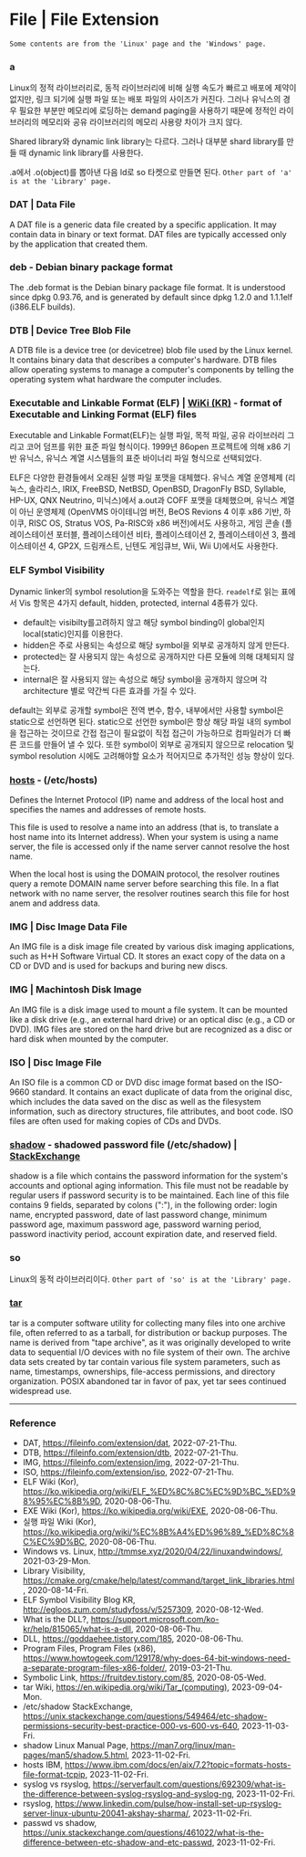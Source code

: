 # File | File Extension

`Some contents are from the 'Linux' page and the 'Windows' page.`

### a

Linux의 정적 라이브러리로, 동적 라이브러리에 비해 실행 속도가 빠르고 배포에 제약이 없지만, 링크 되기에 실행 파일 또는 배포 파일의 사이즈가 커진다. 그러나 유닉스의 경우 필요한 부분만 메모리에 로딩하는 demand paging을 사용하기 때문에 정적인 라이브러리의 메모리와 공유 라이브러리의 메모리 사용량 차이가 크지 않다.

Shared library와 dynamic link library는 다르다. 그러나 대부분 shard library를 만들 때 dynamic link library를 사용한다.

.a에서 .o(object)를 뽑아낸 다음 ld로 so 타켓으로 만들면 된다. `Other part of 'a' is at the 'Library' page.`

### DAT | Data File

A DAT file is a generic data file created by a specific application. It may contain data in binary or text format. DAT files are typically accessed only by the application that created them.

### deb - Debian binary package format

The .deb format is the Debian binary package file format. It is understood since dpkg 0.93.76, and is generated by default since dpkg 1.2.0 and 1.1.1elf (i386.ELF builds).

### DTB | Device Tree Blob File

A DTB file is a device tree (or devicetree) blob file used by the Linux kernel. It contains binary data that describes a computer's hardware. DTB files allow operating systems to manage a computer's components by telling the operating system what hardware the computer includes.

### Executable and Linkable Format (ELF) | [WiKi (KR)](https://ko.wikipedia.org/wiki/ELF_%ED%8C%8C%EC%9D%BC_%ED%98%95%EC%8B%9D) - format of Executable and Linking Format (ELF) files

Executable and Linkable Format(ELF)는 실행 파일, 목적 파일, 공유 라이브러리 그리고 코어 덤프를 위한 표준 파일 형식이다. 1999년 86open 프로젝트에 의해 x86 기반 유닉스, 유닉스 계열 시스템들의 표준 바이너리 파일 형식으로 선택되었다.

ELF은 다양한 환경들에서 오래된 실행 파일 포맷을 대체했다. 유닉스 계열 운영체제 (리눅스, 솔라리스, IRIX, FreeBSD, NetBSD, OpenBSD, DragonFly BSD, Syllable, HP-UX, QNX Neutrino, 미닉스)에서 a.out과 COFF 포맷을 대체했으며, 유닉스 계열이 아닌 운영체제 (OpenVMS 아이테니엄 버전, BeOS Revions 4 이후 x86 기반, 하이쿠, RISC OS, Stratus VOS, Pa-RISC와 x86 버전)에서도 사용하고, 게임 콘솔 (플레이스테이션 포터블, 플레이스테이션 비타, 플레이스테이션 2, 플레이스테이션 3, 플레이스테이션 4, GP2X, 드림캐스트, 닌텐도 게임큐브, Wii, Wii U)에서도 사용한다.

### ELF Symbol Visibility

Dynamic linker의 symbol resolution을 도와주는 역할을 한다. `readelf`로 읽는 표에서 Vis 항목은 4가지 default, hidden, protected, internal 4종류가 있다.
- default는 visibilty를고려하지 않고 해당 symbol binding이 global인지 local(static)인지를 이용한다.
- hidden은 주로 사용되는 속성으로 해당 symbol을 외부로 공개하지 않게 만든다.
- protected는 잘 사용되지 않는 속성으로 공개하지만 다른 모듈에 의해 대체되지 않는다.
- internal은 잘 사용되지 않는 속성으로 해당 symbol을 공개하지 않으며 각 architecture 별로 약간씩 다른 효과를 가질 수 있다.

default는 외부로 공개할 symbol은 전역 변수, 함수, 내부에서만 사용할 symbol은 static으로 선언하면 된다. static으로 선언한 symbol은 항상 해당 파일 내의 symbol을 접근하는 것이므로 간접 접근이 필요없이 직접 접근이 가능하므로 컴파일러가 더 빠른 코드를 만들어 낼 수 있다. 또한 symbol이 외부로 공개되지 않으므로 relocation 및 symbol resolution 시에도 고려해야할 요소가 적어지므로 추가적인 성능 향상이 있다.

### [hosts](https://www.ibm.com/docs/en/aix/7.2?topic=formats-hosts-file-format-tcpip) - (/etc/hosts)

Defines the Internet Protocol (IP) name and address of the local host and specifies the names and addresses of remote hosts.

This file is used to resolve a name into an address (that is, to translate a host name into its Internet address). When your system is using a name server, the file is accessed only if the name server cannot resolve the host name.

When the local host is using the DOMAIN protocol, the resolver routines query a remote DOMAIN name server before searching this file. In a flat network with no name server, the resolver routines search this file for host anem and address data.

### IMG | Disc Image Data File

An IMG file is a disk image file created by various disk imaging applications, such as H+H Software Virtual CD. It stores an exact copy of the data on a CD or DVD and is used for backups and buring new discs.

### IMG | Machintosh Disk Image

An IMG file is a disk image used to mount a file system. It can be mounted like a disk drive (e.g., an external hard drive) or an optical disc (e.g., a CD or DVD). IMG files are stored on the hard drive but are recognized as a disc or hard disk when mounted by the computer.

### ISO | Disc Image File

An ISO file is a common CD or DVD disc image format based on the ISO-9660 standard. It contains an exact duplicate of data from the original disc, which includes the data saved on the disc as well as the filesystem information, such as directory structures, file attributes, and boot code. ISO files are often used for making copies of CDs and DVDs.

### [shadow](https://man7.org/linux/man-pages/man5/shadow.5.html) - shadowed password file (/etc/shadow) | [StackExchange](https://unix.stackexchange.com/questions/549464/etc-shadow-permissions-security-best-practice-000-vs-600-vs-640)

shadow is a file which contains the password information for the system's accounts and optional aging information. This file must not be readable by regular users if password security is to be maintained. Each line of this file contains 9 fields, separated by colons (":"), in the following order: login name, encrypted password, date of last password change, minimum password age, maximum password age, password warning period, password inactivity period, account expiration date, and reserved field.

### so

Linux의 동적 라이브러리이다. `Other part of 'so' is at the 'Library' page.`

### [tar](https://en.wikipedia.org/wiki/Tar_(computing))

tar is a computer software utility for collecting many files into one archive file, often referred to as a tarball, for distribution or backup purposes. The name is derived from "tape archive", as it was originally developed to write data to sequential I/O devices with no file system of their own. The archive data sets created by tar contain various file system parameters, such as name, timestamps, ownerships, file-access permissions, and directory organization. POSIX abandoned tar in favor of pax, yet tar sees continued widespread use.

---

### Reference
- DAT, https://fileinfo.com/extension/dat, 2022-07-21-Thu.
- DTB, https://fileinfo.com/extension/dtb, 2022-07-21-Thu.
- IMG, https://fileinfo.com/extension/img, 2022-07-21-Thu.
- ISO, https://fileinfo.com/extension/iso, 2022-07-21-Thu.
- ELF Wiki (Kor), https://ko.wikipedia.org/wiki/ELF_%ED%8C%8C%EC%9D%BC_%ED%98%95%EC%8B%9D, 2020-08-06-Thu.
- EXE Wiki (Kor), https://ko.wikipedia.org/wiki/EXE, 2020-08-06-Thu.
- 실행 파일 Wiki (Kor), https://ko.wikipedia.org/wiki/%EC%8B%A4%ED%96%89_%ED%8C%8C%EC%9D%BC, 2020-08-06-Thu.
- Windows vs. Linux, http://tmmse.xyz/2020/04/22/linuxandwindows/, 2021-03-29-Mon.
- Library Visibility, https://cmake.org/cmake/help/latest/command/target_link_libraries.html, 2020-08-14-Fri.
- ELF Symbol Visibility Blog KR, http://egloos.zum.com/studyfoss/v/5257309, 2020-08-12-Wed.
- What is the DLL?, https://support.microsoft.com/ko-kr/help/815065/what-is-a-dll, 2020-08-06-Thu.
- DLL, https://goddaehee.tistory.com/185, 2020-08-06-Thu.
- Program Files, Program Files (x86), https://www.howtogeek.com/129178/why-does-64-bit-windows-need-a-separate-program-files-x86-folder/, 2019-03-21-Thu.
- Symbolic Link, https://fruitdev.tistory.com/85, 2020-08-05-Wed.
- tar Wiki, https://en.wikipedia.org/wiki/Tar_(computing), 2023-09-04-Mon.
- /etc/shadow StackExchange, https://unix.stackexchange.com/questions/549464/etc-shadow-permissions-security-best-practice-000-vs-600-vs-640, 2023-11-03-Fri.
- shadow Linux Manual Page, https://man7.org/linux/man-pages/man5/shadow.5.html, 2023-11-02-Fri.
- hosts IBM, https://www.ibm.com/docs/en/aix/7.2?topic=formats-hosts-file-format-tcpip, 2023-11-02-Fri.
- syslog vs rsyslog, https://serverfault.com/questions/692309/what-is-the-difference-between-syslog-rsyslog-and-syslog-ng, 2023-11-02-Fri.
- rsyslog, https://www.linkedin.com/pulse/how-install-set-up-rsyslog-server-linux-ubuntu-20041-akshay-sharma/, 2023-11-02-Fri.
- passwd vs shadow, https://unix.stackexchange.com/questions/461022/what-is-the-difference-between-etc-shadow-and-etc-passwd, 2023-11-02-Fri.
